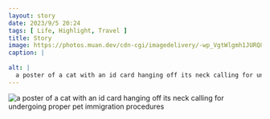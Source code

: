```yaml
---
layout: story
date: 2023/9/5 20:24
tags: [ Life, Highlight, Travel ]
title: Story
image: https://photos.muan.dev/cdn-cgi/imagedelivery/-wp_VgtWlgmh1JURQ8t1mg/75963d4e-7adb-4013-c57a-e85a27bd7700/public
caption: |
  
alt: |
  a poster of a cat with an id card hanging off its neck calling for undergoing proper pet immigration procedures
---
```


![a poster of a cat with an id card hanging off its neck calling for undergoing proper pet immigration procedures](https://photos.muan.dev/cdn-cgi/imagedelivery/-wp_VgtWlgmh1JURQ8t1mg/75963d4e-7adb-4013-c57a-e85a27bd7700/public)


